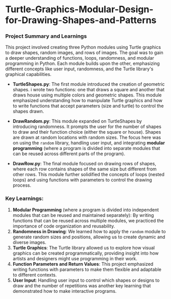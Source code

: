 # Turtle-Graphics-Modular-Design-for-Drawing-Shapes-and-Patterns

### Project Summary and Learnings

This project involved creating three Python modules using Turtle graphics to draw shapes, random images, and rows of images. The goal was to gain a deeper understanding of functions, loops, randomness, and modular programming in Python. Each module builds upon the other, emphasizing different concepts like user input, randomness, and the Turtle library's graphical capabilities.

- **TurtleShapes.py**: The first module introduced the creation of geometric shapes. i wrote two functions: one that draws a square and another that draws house using multiple colors and geometric shapes. This module emphasized understanding how to manipulate Turtle graphics and how to write functions that accept parameters (size and turtle) to control the shapes drawn.

- **DrawRandom.py**: This module expanded on TurtleShapes by introducing randomness. It prompts the user for the number of shapes to draw and their function choice (either the square or house). Shapes are drawn at random locations with random sizes. The focus here was on using the `random` library, handling user input, and integrating **modular programming** (where a program is divided into separate modules that can be reused across different parts of the program).

- **DrawRow.py**: The final module focused on drawing rows of shapes, where each row contains shapes of the same size but different from other rows. This module further solidified the concepts of loops (nested loops) and using functions with parameters to control the drawing process.

### Key Learnings:
1. **Modular Programming** (where a program is divided into independent modules that can be reused and maintained separately): By writing functions that can be reused across multiple modules, we practiced the importance of code organization and reusability.
2. **Randomness in Drawing**: We learned how to apply the `random` module to generate random sizes and positions, allowing us to create dynamic and diverse images.
3. **Turtle Graphics**: The Turtle library allowed us to explore how visual graphics can be created programmatically, providing insight into how artists and designers might use programming in their work.
4. **Function Parameters and Return Values**: This project emphasized writing functions with parameters to make them flexible and adaptable to different contexts.
5. **User Input**: Handling user input to control which shapes or designs to draw and the number of repetitions was another key learning that demonstrated how to make interactive programs.

